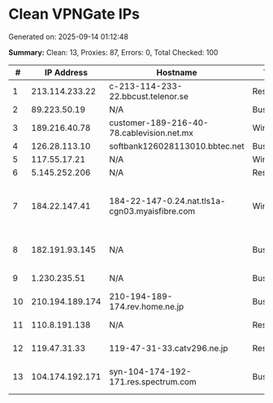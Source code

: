 # Clean VPNGate IPs
Generated on: 2025-09-14 01:12:48

**Summary:** Clean: 13, Proxies: 87, Errors: 0, Total Checked: 100

| # | IP Address | Hostname | Type | Country | Provider |
|---|------------|----------|------|---------|----------|
| 1 | 213.114.233.22 | c-213-114-233-22.bbcust.telenor.se | Residential | SE | Telenor Norge AS |
| 2 | 89.223.50.19 | N/A | Business | RU | Nevalink, LLC |
| 3 | 189.216.40.78 | customer-189-216-40-78.cablevision.net.mx | Wireless | MX | Cablevisión, S.A. de C.V. |
| 4 | 126.28.113.10 | softbank126028113010.bbtec.net | Business | JP | SoftBank Corp. |
| 5 | 117.55.17.21 | N/A | Wireless | JP | SoftBank Corp. |
| 6 | 5.145.252.206 | N/A | Residential | RU | Smoltelecom Ltd |
| 7 | 184.22.147.41 | 184-22-147-0.24.nat.tls1a-cgn03.myaisfibre.com | Wireless | TH | ADVANCED WIRELESS NETWORK COMPANY LIMITED |
| 8 | 182.191.93.145 | N/A | Business | PK | Pakistan Telecommuication company limited |
| 9 | 1.230.235.51 | N/A | Business | KR | SK Broadband Co Ltd |
| 10 | 210.194.189.174 | 210-194-189-174.rev.home.ne.jp | Business | JP | JCOM Co., Ltd. |
| 11 | 110.8.191.138 | N/A | Residential | KR | SK Broadband Co Ltd |
| 12 | 119.47.31.33 | 119-47-31-33.catv296.ne.jp | Residential | JP | 296 BROAD NET Com Inc |
| 13 | 104.174.192.171 | syn-104-174-192-171.res.spectrum.com | Business | US | Charter Communications Inc |
